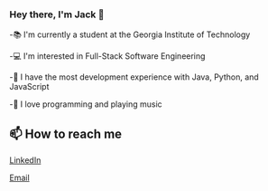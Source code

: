 ### Hey there, I'm Jack 👋

-📚 I'm currently a student at the Georgia Institute of Technology

-💻 I'm interested in Full-Stack Software Engineering

-🔭 I have the most development experience with Java, Python, and JavaScript

-🎸 I love programming and playing music


## 📫 How to reach me
[LinkedIn](https://www.linkedin.com/in/jackdimarco/)

[Email](mailto:jdimarcodev@gmail.com)

